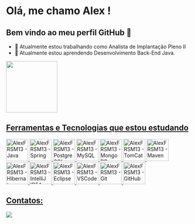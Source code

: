 # Olá, me chamo Alex ! 

## Bem vindo ao meu perfil GitHub 👋

- 🔭 Atualmente estou trabalhando como Analista de Implantação Pleno II
- 🌱 Atualmente estou aprendendo Desenvolvimento Back-End Java.

<div>
  <a href="https://github.com/AlexFRSM13">
  <img loading="lazy" height="140em" src="https://github-readme-stats.vercel.app/api/top-langs/?username=AlexFRSM13&layout=compact&langs_count=7&theme=tokyonight"/>
</div>

## Ferramentas e Tecnologias que estou estudando

<div>
  <img src="https://cdn.jsdelivr.net/gh/devicons/devicon@latest/icons/java/java-original.svg" width="60" height="60" alt="AlexFRSM13 - Java" />
  <img src="https://cdn.jsdelivr.net/gh/devicons/devicon@latest/icons/spring/spring-original.svg" width="60" height="60" alt="AlexFRSM13 - Spring" />
  <img src="https://cdn.jsdelivr.net/gh/devicons/devicon@latest/icons/postgresql/postgresql-original.svg" width="60" height="60" alt="AlexFRSM13 - PostgreSQL" />
  <img src="https://cdn.jsdelivr.net/gh/devicons/devicon@latest/icons/mysql/mysql-original.svg" width="60" height="60" alt="AlexFRSM13 - MySQL" />
  <img src="https://cdn.jsdelivr.net/gh/devicons/devicon@latest/icons/mongodb/mongodb-original.svg" width="60" height="60" alt="AlexFRSM13 - MongoDB" />
  <img src="https://cdn.jsdelivr.net/gh/devicons/devicon@latest/icons/tomcat/tomcat-original.svg" width="60" height="60" alt="AlexFRSM13 - TomCat" />
  <img src="https://cdn.jsdelivr.net/gh/devicons/devicon@latest/icons/maven/maven-original.svg" width="60" height="60" alt="AlexFRSM13 - Maven" />
  <img src="https://cdn.jsdelivr.net/gh/devicons/devicon@latest/icons/hibernate/hibernate-original.svg" width="60" height="60" alt="AlexFRSM13 - Hibernate" />
  <img src="https://cdn.jsdelivr.net/gh/devicons/devicon@latest/icons/intellij/intellij-original.svg" width="60" height="60" alt="AlexFRSM13 - IntelliJ IDEA" />
  <img src="https://cdn.jsdelivr.net/gh/devicons/devicon@latest/icons/eclipse/eclipse-original.svg" width="60" height="60" alt="AlexFRSM13 - Eclipse" />
  <img src="https://cdn.jsdelivr.net/gh/devicons/devicon@latest/icons/vscode/vscode-original.svg" width="60" height="60" alt="AlexFRSM13 - VSCode" />
  <img src="https://cdn.jsdelivr.net/gh/devicons/devicon@latest/icons/git/git-original.svg" width="60" height="60" alt="AlexFRSM13 - Git" />
  <img src="https://cdn.jsdelivr.net/gh/devicons/devicon@latest/icons/github/github-original.svg" width="60" height="60" alt="AlexFRSM13 - GitHub" />
</div>

## Contatos:

<div>
  <a href="https://www.linkedin.com/in/alex-fernando-0542aa279/" target="_blank"><img loading="lazy" src="https://img.shields.io/badge/-LinkedIn-%230077B5?style=for-the-badge&logo=linkedin&logoColor=white" target="_blank"></a>   
</div>

